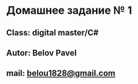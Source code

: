 # Домашнее задание № 1

## Class: digital master/C#

## Autor: Belov Pavel

## mail: belou1828@gmail.com
